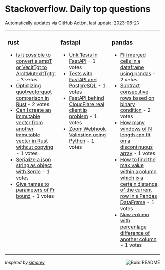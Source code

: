 # Stackoverflow. Daily top questions 

Automatically updates via GitHub Action, last update: <!-- date starts -->2023-06-23<!-- date ends -->


<table><tr><td valign="top" width="33%">

### rust
<!-- rust starts -->
* [Is it possible to convert a ampT or VecltTgt to ArcltMutexltTgtgt](https://stackoverflow.com/questions/76535332/is-it-possible-to-convert-a-t-or-vect-to-arcmutext) - 3 votes
* [Optimizing quotvectorquot comparison in Rust](https://stackoverflow.com/questions/76540759/optimizing-vector-comparison-in-rust) - 2 votes
* [Can I create an immutable vector from another immutable vector in Rust without copying](https://stackoverflow.com/questions/76541948/can-i-create-an-immutable-vector-from-another-immutable-vector-in-rust-without-c) - 1 votes
* [Serialize a json string as object with Serde](https://stackoverflow.com/questions/76541335/serialize-a-json-string-as-object-with-serde) - 1 votes
* [Give names to parameters of Fn bound](https://stackoverflow.com/questions/76541523/give-names-to-parameters-of-fn-bound) - 1 votes
<!-- rust ends -->
</td><td valign="top" width="34%">


### fastapi
<!-- fastapi starts -->
* [Unit Tests in FastAPI](https://stackoverflow.com/questions/76533018/unit-tests-in-fastapi) - 1 votes
* [Tests with FastAPI and PostgreSQL](https://stackoverflow.com/questions/76530308/tests-with-fastapi-and-postgresql) - 1 votes
* [FastAPI behind CloudFlare real client ip problem](https://stackoverflow.com/questions/76539759/fastapi-behind-cloudflare-real-client-ip-problem) - 1 votes
* [Zoom Webhook Validation using Python](https://stackoverflow.com/questions/76536892/zoom-webhook-validation-using-python) - 1 votes
<!-- fastapi ends -->
</td><td valign="top" width="34%">


### pandas
<!-- pandas starts -->
* [Fill merged cells in a dataframe using pandas](https://stackoverflow.com/questions/76533616/fill-merged-cells-in-a-dataframe-using-pandas) - 2 votes
* [Subtract consecutive rows based on binary condition](https://stackoverflow.com/questions/76531920/subtract-consecutive-rows-based-on-binary-condition) - 2 votes
* [How many windows of N length can fit on a discontinuous array](https://stackoverflow.com/questions/76534005/how-many-windows-of-n-length-can-fit-on-a-discontinuous-array) - 1 votes
* [How to find the max value within a column which is a certain distance of the current row in a Pandas DataFrame](https://stackoverflow.com/questions/76535532/how-to-find-the-max-value-within-a-column-which-is-a-certain-distance-of-the-cur) - 1 votes
* [New column with percentage difference of another column](https://stackoverflow.com/questions/76533864/new-column-with-percentage-difference-of-another-column) - 1 votes
<!-- pandas ends -->
</td></tr></table>

<a href="https://github.com/hp0404/hp0404/actions"><img src="https://github.com/hp0404/hp0404/workflows/Build%20README/badge.svg" align="right" alt="Build README"></a> <p>*Inspired by  [simonw](https://github.com/simonw/simonw)*</p>
